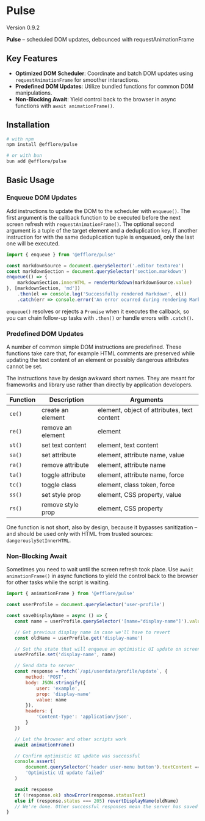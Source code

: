 # Pulse

Version 0.9.2

**Pulse** – scheduled DOM updates, debounced with requestAnimationFrame

## Key Features

* **Optimized DOM Scheduler**: Coordinate and batch DOM updates using `requestAnimationFrame` for smoother interactions.
* **Predefined DOM Updates**: Utilize bundled functions for common DOM manipulations.
* **Non-Blocking Await**: Yield control back to the browser in async functions with `await animationFrame()`.

## Installation

```bash
# with npm
npm install @efflore/pulse

# or with bun
bun add @efflore/pulse
```

## Basic Usage

### Enqueue DOM Updates

Add instructions to update the DOM to the scheduler with `enqueue()`. The first argument is the callback function to be executed before the next screen refresh with `requestAnimationFrame()`. The optional second argument is a tuple of the target element and a deduplication key. If another instruction for with the same deduplication tuple is enqueued, only the last one will be executed.

```js
import { enqueue } from '@efflore/pulse'

const markdownSource = document.querySelector('.editor textarea')
const markdownSection = document.querySelector('section.markdown')
enqueue(() => {
	markdownSection.innerHTML = renderMarkdown(markdownSource.value)
}, [markdownSection, 'md'])
	.then(el => console.log('Successfully rendered Markdown', el))
	.catch(err => console.error('An error ocurred during rendering Markdown:', err))
```

`enqueue()` resolves or rejects a `Promise` when it executes the callback, so you can chain follow-up tasks with `.then()` or handle errors with `.catch()`.

### Predefined DOM Updates

A number of common simple DOM instructions are predefined. These functions take care that, for example HTML comments are preserved while updating the text content of an element or possibly dangerous attributes cannot be set.

The instructions have by design awkward short names. They are meant for frameworks and library use rather than directly by application developers.

| Function | Description       | Arguments                                   |
|----------|-------------------|---------------------------------------------|
| `ce()`   | create an element | element, object of attributes, text content |
| `re()`   | remove an element | element                                     |
| `st()`   | set text content  | element, text content                       |
| `sa()`   | set attribute     | element, attribute name, value              |
| `ra()`   | remove attribute  | element, attribute name                     |
| `ta()`   | toggle attribute  | element, attribute name, force              |
| `tc()`   | toggle class      | element, class token, force                 |
| `ss()`   | set style prop    | element, CSS property, value                |
| `rs()`   | remove style prop | element, CSS property                       |


 One function is not short, also by design, because it bypasses sanitization – and should be used only with HTML from trusted sources: `dangerouslySetInnerHTML`.

 ### Non-Blocking Await

 Sometimes you need to wait until the screen refresh took place. Use `await animationFrame()` in async functions to yield the control back to the browser for other tasks while the script is waiting.

 ```js
 import { animationFrame } from '@efflore/pulse'

 const userProfile = document.querySelector('user-profile')

const saveDisplayName = async () => {
	const name = userProfile.querySelector('[name="display-name"]').value

	// Get previous display name in case we'll have to revert
	const oldName = userProfile.get('display-name')

	// Set the state that will enqueue an optimistic UI update on screen refresh
	userProfile.set('display-name', name)

	// Send data to server
	const response = fetch(`/api/userdata/profile/update`, {
		method: 'POST',
		body: JSON.stringify({
			user: 'example',
			prop: 'display-name'
			value: name
		}),
		headers: {
			'Content-Type': 'application/json',
		}
	})

    // Let the browser and other scripts work
	await animationFrame()

	// Confirm optimistic UI update was successful
	console.assert(
		document.querySelector('header user-menu button').textContent === name,
		'Optimistic UI update failed'
	)

	await response
	if (!response.ok) showError(response.statusText)
	else if (response.status === 205) revertDisplayName(oldName)
	// We're done. Other successful responses mean the server has saved the new display name that's already on screen
}
 ```